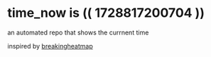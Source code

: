 # time_now is (( 1728817200704 ))

an automated repo that shows the currnent time

inspired by [breakingheatmap](https://github.com/breakingheatmap/breakingheatmap)